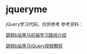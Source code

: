 # jqueryme
jQuery学习代码，仅供参考
参考资料：

[跳转b站黑马前端学习路线介绍](https://www.bilibili.com/read/cv10431130)

[跳转b站黑马jQuery视频教程](https://www.bilibili.com/video/BV1a4411w7Gx/?p=2&spm_id_from=pageDriver&vd_source=c1eee3a069258e9ee868a50d07d8ba36)
